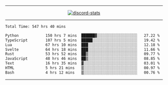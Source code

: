 <a href="https://www.github.com/ripavoid" target="_blank" rel="noreferrer">

-------

<div align='center'>
    <a href='https://discordapp.com/users/825178146797518881'>
        <img align='center' alt='discord-stats' src='https://api.discord-status.me/825178146797518881?nitro&boost=4&gradient=%231e0b1a%2C%23000000%2C%23000000%2C%23160316'></img>
    </a>
</div>

-------

<!--START_SECTION:waka-->

```txt
Total Time: 547 hrs 40 mins

Python            150 hrs 7 mins  ██████▓░░░░░░░░░░░░░░░░░░   27.22 %
TypeScript        107 hrs 5 mins  █████░░░░░░░░░░░░░░░░░░░░   19.42 %
Lua               67 hrs 10 mins  ███░░░░░░░░░░░░░░░░░░░░░░   12.18 %
Svelte            64 hrs 18 mins  ███░░░░░░░░░░░░░░░░░░░░░░   11.66 %
Rust              53 hrs 52 mins  ██▒░░░░░░░░░░░░░░░░░░░░░░   09.77 %
JavaScript        48 hrs 46 mins  ██▒░░░░░░░░░░░░░░░░░░░░░░   08.85 %
Text              16 hrs 35 mins  ▓░░░░░░░░░░░░░░░░░░░░░░░░   03.01 %
HTML              5 hrs 21 mins   ▒░░░░░░░░░░░░░░░░░░░░░░░░   00.97 %
Bash              4 hrs 12 mins   ▒░░░░░░░░░░░░░░░░░░░░░░░░   00.76 %
```

<!--END_SECTION:waka-->

-------
